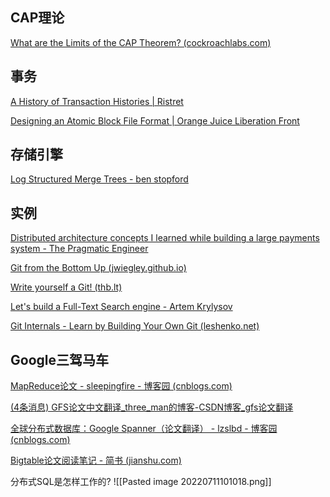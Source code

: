 ## CAP理论

[What are the Limits of the CAP Theorem? (cockroachlabs.com)](https://www.cockroachlabs.com/blog/limits-of-the-cap-theorem/)

## 事务

[A History of Transaction Histories | Ristret](https://ristret.com/s/f643zk/history_transaction_histories)

[Designing an Atomic Block File Format | Orange Juice Liberation Front](https://orangejuiceliberationfront.com/designing-an-atomic-block-file-format/)

## 存储引擎

[Log Structured Merge Trees - ben stopford](http://www.benstopford.com/2015/02/14/log-structured-merge-trees/)


## 实例

[Distributed architecture concepts I learned while building a large payments system - The Pragmatic Engineer](https://blog.pragmaticengineer.com/distributed-architecture-concepts-i-have-learned-while-building-payments-systems/)

[Git from the Bottom Up (jwiegley.github.io)](https://jwiegley.github.io/git-from-the-bottom-up/)

[Write yourself a Git! (thb.lt)](https://wyag.thb.lt/)

[Let's build a Full-Text Search engine - Artem Krylysov](https://artem.krylysov.com/blog/2020/07/28/lets-build-a-full-text-search-engine/)

[Git Internals - Learn by Building Your Own Git (leshenko.net)](https://www.leshenko.net/p/ugit/)


## Google三驾马车

[MapReduce论文 - sleepingfire - 博客园 (cnblogs.com)](https://www.cnblogs.com/sleepingfire/articles/2240639.html)

[(4条消息) GFS论文中文翻译_three_man的博客-CSDN博客_gfs论文翻译](https://blog.csdn.net/three_man/article/details/44408825)

[全球分布式数据库：Google Spanner（论文翻译） - lzslbd - 博客园 (cnblogs.com)](https://www.cnblogs.com/linbingdong/p/6388621.html)

[Bigtable论文阅读笔记 - 简书 (jianshu.com)](https://www.jianshu.com/p/52881714d786)

分布式SQL是怎样工作的?
![[Pasted image 20220711101018.png]]









